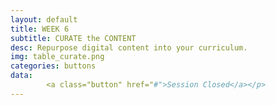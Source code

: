 ```yaml
---
layout: default
title: WEEK 6
subtitle: CURATE the CONTENT
desc: Repurpose digital content into your curriculum.
img: table_curate.png
categories: buttons
data: 
        <a class="button" href="#">Session Closed</a></p>
---
```

